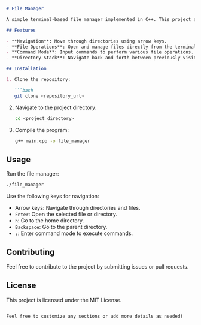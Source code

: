 ```markdown
# File Manager

A simple terminal-based file manager implemented in C++. This project allows users to navigate through directories, view files, and manage their file system efficiently.

## Features

- **Navigation**: Move through directories using arrow keys.
- **File Operations**: Open and manage files directly from the terminal.
- **Command Mode**: Input commands to perform various file operations.
- **Directory Stack**: Navigate back and forth between previously visited directories.

## Installation

1. Clone the repository:

   ```bash
   git clone <repository_url>
   ```

2. Navigate to the project directory:

   ```bash
   cd <project_directory>
   ```

3. Compile the program:

   ```bash
   g++ main.cpp -o file_manager
   ```

## Usage

Run the file manager:

```bash
./file_manager
```

Use the following keys for navigation:
- Arrow keys: Navigate through directories and files.
- `Enter`: Open the selected file or directory.
- `h`: Go to the home directory.
- `Backspace`: Go to the parent directory.
- `:`: Enter command mode to execute commands.

## Contributing

Feel free to contribute to the project by submitting issues or pull requests.

## License

This project is licensed under the MIT License.
```

Feel free to customize any sections or add more details as needed!
